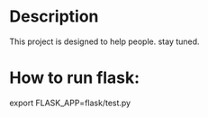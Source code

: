 Description
==========
This project is designed to help people. stay tuned. 


# How to run flask:
export FLASK_APP=flask/test.py



